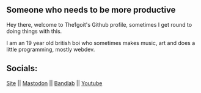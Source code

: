 ## Someone who needs to be more productive
Hey there, welcome to The1goit's Github profile, sometimes I get round to doing things with this.

I am an 19 year old british boi who sometimes makes music, art and does a little programming, mostly webdev. 
## Socials:
[Site](https://the1goit.net) ||
[Mastodon](https://ravenation.club/@the1goit) ||
[Bandlab](https://www.bandlab.com/the1goit_official) || 
[Youtube](https://www.youtube.com/@the1goit)
<!---
The1goit-Dev/The1goit-Dev is a ✨ special ✨ repository because its `README.md` (this file) appears on your GitHub profile.
You can click the Preview link to take a look at your changes.
--->
